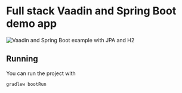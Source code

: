 # Full stack Vaadin and Spring Boot demo app

![Vaadin and Spring Boot example with JPA and H2](screenshot.png)

## Running

You can run the project with 

```
gradlew bootRun
```